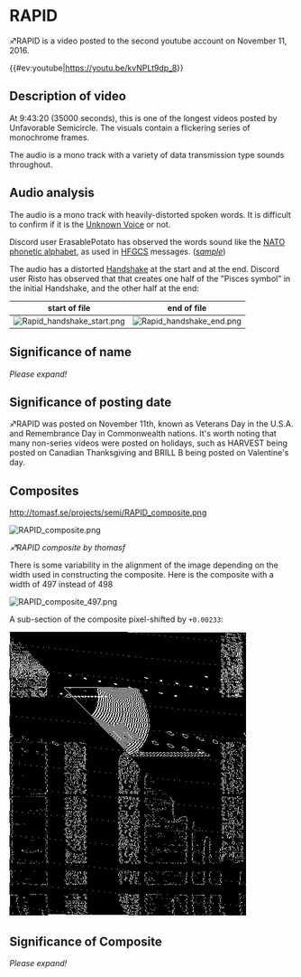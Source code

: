 # RAPID

♐RAPID is a video posted to the second youtube account on November 11,
2016.

{{\#ev:youtube|<https://youtu.be/kvNPLt9dp_8>}}

## Description of video

At 9:43:20 (35000 seconds), this is one of the longest videos posted by
Unfavorable Semicircle. The visuals contain a flickering series of
monochrome frames.

The audio is a mono track with a variety of data transmission type
sounds throughout.

## Audio analysis

The audio is a mono track with heavily-distorted spoken words. It is
difficult to confirm if it is the [Unknown Voice](Unknown_Voice "wikilink") or not.

Discord user ErasablePotato has observed the words sound like the [NATO phonetic alphabet](https://en.wikipedia.org/wiki/NATO_phonetic_alphabet), as used
in
[HFGCS](https://en.wikipedia.org/wiki/High_Frequency_Global_Communications_System)
messages. (*[sample](https://www.youtube.com/watch?v=Xi6d7F0Z3I0)*)

The audio has a distorted [Handshake](Handshake "wikilink") at the start
and at the end. Discord user Risto has observed that that creates one
half of the "Pisces symbol" in the initial Handshake, and the other half
at the end:

| start of file                                                                         | end of file                                                                     |
| ------------------------------------------------------------------------------------- | ------------------------------------------------------------------------------- |
| ![Rapid\_handshake\_start.png](Rapid_handshake_start.png "Rapid_handshake_start.png") | ![Rapid\_handshake\_end.png](Rapid_handshake_end.png "Rapid_handshake_end.png") |

## Significance of name

*Please expand\!*

## Significance of posting date

♐RAPID was posted on November 11th, known as Veterans Day in the U.S.A.
and Remembrance Day in Commonwealth nations. It's worth noting that many
non-series videos were posted on holidays, such as HARVEST being posted
on Canadian Thanksgiving and BRILL B being posted on Valentine's day.

## Composites

<http://tomasf.se/projects/semi/RAPID_composite.png>

![RAPID_composite.png](RAPID_composite.png "_RAPID_composite.png")

*♐RAPID composite by thomasf*

There is some variability in the alignment of the image depending on the
width used in constructing the composite. Here is the composite with a
width of 497 instead of 498

![RAPID_composite_497.png](RAPID_composite_497.png)

A sub-section of the composite pixel-shifted by `+0.00233`:

![RAPID_shift.png](RAPID_shift.png)

## Significance of Composite

*Please expand\!*

